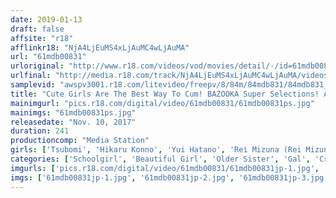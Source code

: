 ```yaml
---
date: 2019-01-13
draft: false
affsite: "r18"
afflinkr18: "NjA4LjEuMS4xLjAuMC4wLjAuMA"
url: "61mdb00831"
urloriginal: "http://www.r18.com/videos/vod/movies/detail/-/id=61mdb00831"
urlfinal: "http://media.r18.com/track/NjA4LjEuMS4xLjAuMC4wLjAuMA/videos/vod/movies/detail/-/id=61mdb00831"
samplevid: "awspv3001.r18.com/litevideo/freepv/8/84m/84mdb831/84mdb831_dmb_w.mp4"
title: "Cute Girls Are The Best Way To Cum! BAZOOKA Super Selections! A Class Strongest And Beautiful Girls Chosen Just For Their Looks BEST 50!!"
mainimgurl: "pics.r18.com/digital/video/61mdb00831/61mdb00831ps.jpg"
mainimgs: "61mdb00831ps.jpg"
releasedate: "Nov. 10, 2017"
duration: 241
productioncomp: "Media Station"
girls: ['Tsubomi', 'Hikaru Konno', 'Yui Hatano', 'Rei Mizuna (Rei Mizuna)', 'Ayaka Tomoda', 'Chika Arimura', 'Yu Shinoda', 'Ai Uehara', 'Saki Hatsumi', 'Ruka Kanae']
categories: ['Schoolgirl', 'Beautiful Girl', 'Older Sister', 'Gal', 'Creampie', 'Compilation', 'Over 4 Hours', 'Hi-Def']
imgurls: ['pics.r18.com/digital/video/61mdb00831/61mdb00831jp-1.jpg', 'pics.r18.com/digital/video/61mdb00831/61mdb00831jp-2.jpg', 'pics.r18.com/digital/video/61mdb00831/61mdb00831jp-3.jpg', 'pics.r18.com/digital/video/61mdb00831/61mdb00831jp-4.jpg', 'pics.r18.com/digital/video/61mdb00831/61mdb00831jp-5.jpg', 'pics.r18.com/digital/video/61mdb00831/61mdb00831jp-6.jpg', 'pics.r18.com/digital/video/61mdb00831/61mdb00831jp-7.jpg', 'pics.r18.com/digital/video/61mdb00831/61mdb00831jp-8.jpg', 'pics.r18.com/digital/video/61mdb00831/61mdb00831jp-9.jpg', 'pics.r18.com/digital/video/61mdb00831/61mdb00831jp-10.jpg', 'pics.r18.com/digital/video/61mdb00831/61mdb00831jp-11.jpg', 'pics.r18.com/digital/video/61mdb00831/61mdb00831jp-12.jpg', 'pics.r18.com/digital/video/61mdb00831/61mdb00831jp-13.jpg', 'pics.r18.com/digital/video/61mdb00831/61mdb00831jp-14.jpg', 'pics.r18.com/digital/video/61mdb00831/61mdb00831jp-15.jpg', 'pics.r18.com/digital/video/61mdb00831/61mdb00831jp-16.jpg', 'pics.r18.com/digital/video/61mdb00831/61mdb00831jp-17.jpg', 'pics.r18.com/digital/video/61mdb00831/61mdb00831jp-18.jpg', 'pics.r18.com/digital/video/61mdb00831/61mdb00831jp-19.jpg', 'pics.r18.com/digital/video/61mdb00831/61mdb00831jp-20.jpg']
imgs: ['61mdb00831jp-1.jpg', '61mdb00831jp-2.jpg', '61mdb00831jp-3.jpg', '61mdb00831jp-4.jpg', '61mdb00831jp-5.jpg', '61mdb00831jp-6.jpg', '61mdb00831jp-7.jpg', '61mdb00831jp-8.jpg', '61mdb00831jp-9.jpg', '61mdb00831jp-10.jpg', '61mdb00831jp-11.jpg', '61mdb00831jp-12.jpg', '61mdb00831jp-13.jpg', '61mdb00831jp-14.jpg', '61mdb00831jp-15.jpg', '61mdb00831jp-16.jpg', '61mdb00831jp-17.jpg', '61mdb00831jp-18.jpg', '61mdb00831jp-19.jpg', '61mdb00831jp-20.jpg']
---
```

